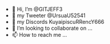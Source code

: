 - 👋 Hi, I’m @GITJEFF3
- 👀 my Tweeter @UrsuaU52541
- 🌱 my Discords KuyaipiscuRRencY666
- 💞️ I’m looking to collaborate on ...
- 📫 How to reach me ...

<!---

